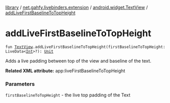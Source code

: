 [library](../../index.md) / [net.gahfy.livebinders.extension](../index.md) / [android.widget.TextView](index.md) / [addLiveFirstBaselineToTopHeight](./add-live-first-baseline-to-top-height.md)

# addLiveFirstBaselineToTopHeight

`fun `[`TextView`](https://developer.android.com/reference/android/widget/TextView.html)`.addLiveFirstBaselineToTopHeight(firstBaselineToTopHeight: LiveData<`[`Int`](https://kotlinlang.org/api/latest/jvm/stdlib/kotlin/-int/index.html)`>?): `[`Unit`](https://kotlinlang.org/api/latest/jvm/stdlib/kotlin/-unit/index.html)

Adds a live padding between top of the view and baseline of the text.

**Related XML attribute:** app:liveFirstBaselineToTopHeight

### Parameters

`firstBaselineToTopHeight` - the live top padding of the Text